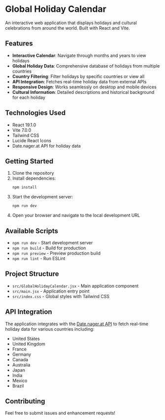 # Global Holiday Calendar

An interactive web application that displays holidays and cultural celebrations from around the world. Built with React and Vite.

## Features

- **Interactive Calendar**: Navigate through months and years to view holidays
- **Global Holiday Data**: Comprehensive database of holidays from multiple countries
- **Country Filtering**: Filter holidays by specific countries or view all
- **API Integration**: Fetches real-time holiday data from external APIs
- **Responsive Design**: Works seamlessly on desktop and mobile devices
- **Cultural Information**: Detailed descriptions and historical background for each holiday

## Technologies Used

- React 19.1.0
- Vite 7.0.0
- Tailwind CSS
- Lucide React Icons
- Date.nager.at API for holiday data

## Getting Started

1. Clone the repository
2. Install dependencies:
   ```bash
   npm install
   ```
3. Start the development server:
   ```bash
   npm run dev
   ```
4. Open your browser and navigate to the local development URL

## Available Scripts

- `npm run dev` - Start development server
- `npm run build` - Build for production
- `npm run preview` - Preview production build
- `npm run lint` - Run ESLint

## Project Structure

- `src/GlobalHolidayCalendar.jsx` - Main application component
- `src/main.jsx` - Application entry point
- `src/index.css` - Global styles with Tailwind CSS

## API Integration

The application integrates with the [Date.nager.at API](https://date.nager.at/) to fetch real-time holiday data for various countries including:
- United States
- United Kingdom
- France
- Germany
- Canada
- Australia
- Japan
- India
- Mexico
- Brazil

## Contributing

Feel free to submit issues and enhancement requests!
